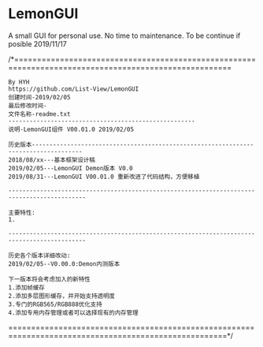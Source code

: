 # LemonGUI
A small GUI for personal use.
No time to maintenance. To be continue if posible  2019/11/17

/*======================================================================================================

	By HYH
	https://github.com/List-View/LemonGUI
	创建时间-2019/02/05
	最后修改时间-
	文件名称-readme.txt
	-----------------------------------------------------
	说明-LemonGUI组件 V00.01.0 2019/02/05
	
	历史版本------------------------------------------------------------------------------------
	2018/08/xx---基本框架设计稿
	2019/02/05---LemonGUI Demon版本 V0.0
	2019/08/31---LemonGUI V00.01.0 重新改进了代码结构，方便移植
	
	--------------------------------------------------------------------------------------------
	
	主要特性:
	1.
	
	--------------------------------------------------------------------------------------------
	
	历史各个版本详细改动:
	2019/02/05--V0.00.0:Demon内测版本
	
	下一版本将会考虑加入的新特性
	1.添加帧缓存
	2.添加多层图形缓存，并开始支持透明度
	3.专门的RGB565/RGB888优化支持
	4.添加专用内存管理或者可以选择现有的内存管理

======================================================================================================*/






